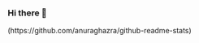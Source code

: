### Hi there 👋


<!-- **codingXllama/codingxllama** is a ✨ _special_ ✨ repository because its `README.md` (this file) appears on your GitHub profile. -->

<!-- Here are some ideas to get you started: -->

<!--- 🔭 I’m currently working on Flutter Mobile App-->
<!--- 🌱 I’m currently learning Flutter and WPF. -->
<!-- - 💬 Ask me about  -->
<!-- - 📫 How to reach me: ... -->
<!-- - ⚡ Fun fact: ... -->


<!-- [![Anurag's GitHub stats](https://github-readme-stats.vercel.app/api?username=codingxllama)] -->(https://github.com/anuraghazra/github-readme-stats) 
<!-- ![Anurag's GitHub stats](https://github-readme-stats.vercel.app/api?username=codingxllama&hide=contribs,prs)
![Anurag's GitHub stats](https://github-readme-stats.vercel.app/api?username=codingxllama&show_icons=true)
[Anurag's GitHub stats](https://github-readme-stats.vercel.app/api?username=codingxllama&show_icons=true&theme=transparent) 

 ![Anurag's GitHub stats](https://github-readme-stats.vercel.app/api?username=codingxllama&show_icons=true&theme=react)
<br>
<br>
[![Top Langs](https://github-readme-stats.vercel.app/api/top-langs/?username=codingxllama&layout=compact)](https://github.com/anuraghazra/github-readme-stats)


